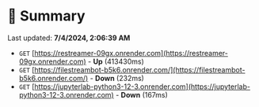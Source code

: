 # 📖 Summary
Last updated: **7/4/2024, 2:06:39 AM**

- `GET` [https://restreamer-09gx.onrender.com](https://restreamer-09gx.onrender.com) - **Up** (413430ms)
- `GET` [https://filestreambot-b5k6.onrender.com/](https://filestreambot-b5k6.onrender.com/) - **Down** (232ms)
- `GET` [https://jupyterlab-python3-12-3.onrender.com](https://jupyterlab-python3-12-3.onrender.com) - **Down** (167ms)
